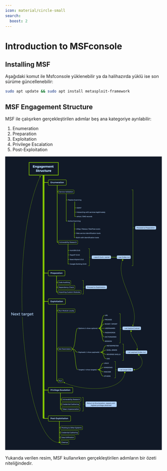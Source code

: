 ```yaml
---
icon: material/circle-small
search:
  boost: 2
---
```


# Introduction to MSFconsole

## Installing MSF

Aşağıdaki komut ile Msfconsole yüklenebilir ya da halihazırda yüklü ise son sürüme güncellenebilir:

```bash
sudo apt update && sudo apt install metasploit-framework
```

## MSF Engagement Structure

MSF ile çalışırken gerçekleştirilen adımlar beş ana kategoriye ayrılabilir:

1. Enumeration
2. Preparation
3. Exploitation
4. Privilege Escalation
5. Post-Exploitation

![](../assets/images/s04-ss03.png)

Yukarıda verilen resim, MSF kullanırken gerçekleştirilen adımların bir özeti niteliğindedir.
